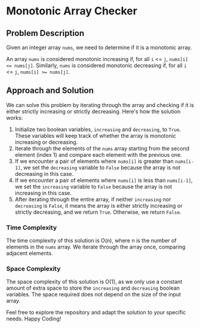 # Monotonic Array Checker

## Problem Description

Given an integer array `nums`, we need to determine if it is a monotonic array.

An array `nums` is considered monotonic increasing if, for all `i` <= `j`, `nums[i] <= nums[j]`. Similarly, `nums` is considered monotonic decreasing if, for all `i` <= `j`, `nums[i] >= nums[j]`.

## Approach and Solution

We can solve this problem by iterating through the array and checking if it is either strictly increasing or strictly decreasing. Here's how the solution works:

1. Initialize two boolean variables, `increasing` and `decreasing`, to `True`. These variables will keep track of whether the array is monotonic increasing or decreasing.
2. Iterate through the elements of the `nums` array starting from the second element (index 1) and compare each element with the previous one.
3. If we encounter a pair of elements where `nums[i]` is greater than `nums[i-1]`, we set the `decreasing` variable to `False` because the array is not decreasing in this case.
4. If we encounter a pair of elements where `nums[i]` is less than `nums[i-1]`, we set the `increasing` variable to `False` because the array is not increasing in this case.
5. After iterating through the entire array, if neither `increasing` nor `decreasing` is `False`, it means the array is either strictly increasing or strictly decreasing, and we return `True`. Otherwise, we return `False`.

### Time Complexity

The time complexity of this solution is O(n), where n is the number of elements in the `nums` array. We iterate through the array once, comparing adjacent elements.

### Space Complexity

The space complexity of this solution is O(1), as we only use a constant amount of extra space to store the `increasing` and `decreasing` boolean variables. The space required does not depend on the size of the input array.


Feel free to explore the repository and adapt the solution to your specific needs. Happy Coding!
